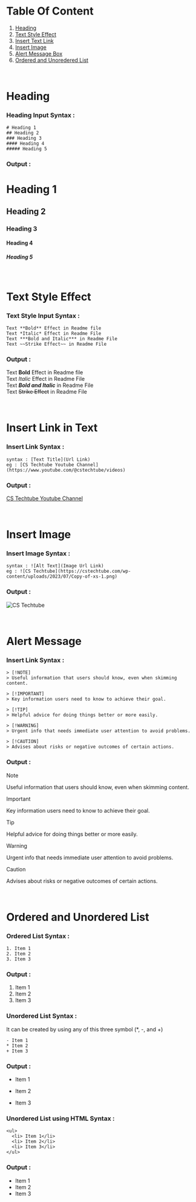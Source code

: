 # Table Of Content 
1. [Heading](https://github.com/Digital-Darsh/Markdown-Syntax/blob/main/README.md#heading)
2. [Text Style Effect](https://github.com/Digital-Darsh/Markdown-Syntax/blob/main/README.md#text-style-effect)
3. [Insert Text Link ](https://github.com/Digital-Darsh/Markdown-Syntax/blob/main/README.md#insert-link-in-text)
4. [Insert Image](https://github.com/Digital-Darsh/Markdown-Syntax/blob/main/README.md#insert-image)
5. [Alert Message Box](https://github.com/Digital-Darsh/Markdown-Syntax/blob/main/README.md#alert-message)
6. [Ordered and Unoredered List](https://github.com/Digital-Darsh/Markdown-Syntax/blob/main/README.md#ordered-and-unordered-list)

<br>

# Heading

### Heading Input Syntax :
```
# Heading 1
## Heading 2
### Heading 3
#### Heading 4
##### Heading 5
```

### Output :

# Heading 1
## Heading 2
### Heading 3
#### Heading 4
##### Heading 5

<br>

# Text Style Effect

### Text Style Input Syntax :
```
Text **Bold** Effect in Readme file
Text *Italic* Effect in Readme File
Text ***Bold and Italic*** in Readme File
Text ~~Strike Effect~~ in Readme File
```

### Output :
Text **Bold** Effect in Readme file  <br>
Text *Italic* Effect in Readme File  <br>
Text ***Bold and Italic*** in Readme File  <br>
Text ~~Strike Effect~~ in Readme File  <br>

<br>

# Insert Link in Text   

### Insert Link Syntax :
```
syntax : [Text Title](Url Link)
eg : [CS Techtube Youtube Channel](https://www.youtube.com/@cstechtube/videos)
```
### Output :
[CS Techtube Youtube Channel](https://www.youtube.com/@cstechtube/videos)

<br>

# Insert Image   

### Insert Image Syntax :
```
syntax : ![Alt Text](Image Url Link)
eg : ![CS Techtube](https://cstechtube.com/wp-content/uploads/2023/07/Copy-of-xs-1.png)
```
### Output :
![CS Techtube](https://yt3.googleusercontent.com/VV55wfKSKiYJsixkcFDq4mlRWbUtcMg596xEfQ8UvQdCDdCqZbRdeAPng7Ekos94TeT5ypdSRCw=s176-c-k-c0x00ffffff-no-rj)

<br>

# Alert Message 

### Insert Link Syntax :
```
> [!NOTE]
> Useful information that users should know, even when skimming content.

> [!IMPORTANT]
> Key information users need to know to achieve their goal.

> [!TIP]
> Helpful advice for doing things better or more easily.

> [!WARNING]
> Urgent info that needs immediate user attention to avoid problems.

> [!CAUTION]
> Advises about risks or negative outcomes of certain actions.
```

### Output :
> [!NOTE]
> Useful information that users should know, even when skimming content.

> [!IMPORTANT]
> Key information users need to know to achieve their goal.

> [!TIP]
> Helpful advice for doing things better or more easily.

> [!WARNING]
> Urgent info that needs immediate user attention to avoid problems.

> [!CAUTION]
> Advises about risks or negative outcomes of certain actions.

<br>

# Ordered and Unordered List

### Ordered List Syntax :
```
1. Item 1
2. Item 2
3. Item 3
```

### Output :
1. Item 1
2. Item 2
3. Item 3

### Unordered List Syntax :
It can be created by using any of this three symbol (*, -, and +)
```
- Item 1
* Item 2
+ Item 3
```

### Output :
- Item 1
* Item 2
+ Item 3

### Unordered List using HTML Syntax :
```
<ul>
  <li> Item 1</li>
  <li> Item 2</li>
  <li> Item 3</li>
</ul>
```

### Output :
<ul>
  <li> Item 1</li>
  <li> Item 2</li>
  <li> Item 3</li>
</ul>

<br>

